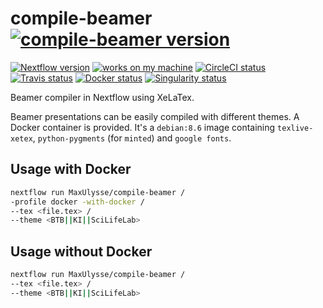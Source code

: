 # compile-beamer [![compile-beamer version][version-badge]][version-link]

[![Nextflow version][nextflow-badge]][nextflow-link]
[![works on my machine][works-badge]][works-link]
[![CircleCI status][circleci-badge]][circleci-link]
[![Travis status][travis-badge]][travis-link]
[![Docker status][docker-badge]][docker-link]
[![Singularity status][singularity-badge]][singularity-link]

Beamer compiler in Nextflow using XeLaTex.

Beamer presentations can be easily compiled with different themes. A Docker container is provided. It's a `debian:8.6` image containing `texlive-xetex`, `python-pygments` (for `minted`) and `google fonts`.

## Usage with Docker

```bash
nextflow run MaxUlysse/compile-beamer /
-profile docker -with-docker /
--tex <file.tex> /
--theme <BTB||KI||SciLifeLab>
```

## Usage without Docker

```bash
nextflow run MaxUlysse/compile-beamer /
--tex <file.tex> /
--theme <BTB||KI||SciLifeLab>
```

[circleci-badge]: https://circleci.com/gh/MaxUlysse/compile-beamer.svg?style=shield
[circleci-link]: https://circleci.com/gh/MaxUlysse/compile-beamer
[docker-badge]: https://img.shields.io/docker/automated/maxulysse/compile-beamer.svg
[docker-link]: https://hub.docker.com/r/maxulysse/compile-beamer
[nextflow-badge]: https://img.shields.io/badge/nextflow-%E2%89%A50.22.2-brightgreen.svg
[nextflow-link]: https://www.nextflow.io/
[singularity-badge]: https://img.shields.io/badge/singularity_hub-complete-blue.svg
[singularity-link]: https://singularity-hub.org/collections/46/
[travis-badge]: https://img.shields.io/travis/MaxUlysse/compile-beamer.svg
[travis-link]: https://travis-ci.org/MaxUlysse/compile-beamer
[version-badge]: https://img.shields.io/github/release/maxulysse/compile-beamer.svg
[version-link]: https://github.com/MaxUlysse/compile-beamer/releases/tag/1.3
[works-badge]: https://img.shields.io/badge/works-on_my_machine-blue.svg
[works-link]: https://github.com/nikku/works-on-my-machine
